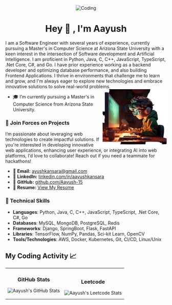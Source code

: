 <div align="center">
<!--   <img alt="Coding" width="450" height="300" src="Github-Cover-Image.png"> -->
<!--   <img img alt="Coding" width="450" height="300" src="https://user-images.githubusercontent.com/74038190/212750147-854a394f-fee9-4080-9770-78a4b7ece53f.gif"> -->
    <img img alt="Coding" width="900" height ="300" src="https://user-images.githubusercontent.com/74038190/226190894-18e959ba-d458-4a94-ac44-790190f2a947.gif">
  
<!--   <img img alt="Coding" width="450" height="300" src="https://user-images.githubusercontent.com/74038190/212748842-9fcbad5b-6173-4175-8a61-521f3dbb7514.gif"> -->

</div>

<h1 align="center">Hey 👋 ,  I'm Aayush </h1>
I am a Software Engineer with several years of experience, currently pursuing a Master's in Computer Science at Arizona State University with a keen interest in the intersection of Software development and Artificial Intelligence. I am proficient in Python, Java, C, C++, JavaScript, TypeScript, .Net Core, C#, and Go. I have prior experience working as a backend developer and optimizing database performance, and also building Frontend Applications. I thrive in environments that challenge me to learn and grow, and I'm always eager to explore new technologies and embrace innovative solutions to solve real-world problems.
<img align="right" alt="Coding" width="200" height="180" src="3d-rendering-kid-playing-digital-game.png">


- 🎓 I’m currently pursuing a Master's in Computer Science from Arizona State University.

### 🚀 Join Forces on Projects
I’m passionate about leveraging web technologies to create impactful solutions. If you're interested in developing innovative web applications, enhancing user experience, or integrating AI into web platforms, I’d love to collaborate! Reach out if you need a teammate for hackathons!
- 📧 **Email:** [ayushkansara@gmail.com](mailto:ayushkansara@gmail.com)  
- 🔗 **LinkedIn:** [linkedin.com/in/aayushkansara](https://www.linkedin.com/in/aayushkansara)  
- 🐙 **GitHub:** [github.com/Aayush-15](https://github.com/Aayush-15)  
- 📄 **Resume:** [View My Resume]()  

### 🔧 Technical Skills
- **Languages**: Python, Java, C, C++, JavaScript, TypeScript, .Net Core, C#, Go
- **Databases**: MySQL, MongoDB, PostgreSQL, Redis
- **Frameworks**: Django, SpringBoot, Flask, FastAPI
- **Libraries**: TensorFlow, NumPy, Pandas, Sci-kit Learn, OpenCV
- **Tools/Technologies**: AWS, Docker, Kubernetes, Git, CI/CD, Linux/Unix

## My Coding Activity 📈

<table>
  <tr>
    <!-- GitHub Statistics -->
    <td>
      <h3 align="center">GitHub Stats</h3>
      <p align="center">
        <img src="https://github-readme-streak-stats.herokuapp.com/?user=Aayush-15&theme=tokyonight" alt="Aayush's GitHub Stats" />
      </p>
    </td>
    <!-- Leetcode Statistics -->
    <td>
      <h3 align="center">Leetcode</h3>
      <img src="https://leetcard.jacoblin.cool/Aayush_kansara?ext=heatmap" alt="Aayush's Leetcode Stats" />
    </td>
  </tr>
</table>



<!--
**Aayush-15/Aayush-15** is a ✨ _special_ ✨ repository because its `README.md` (this file) appears on your GitHub profile.

Here are some ideas to get you started:

- 🔭 I’m currently working on ...
- 🌱 I’m currently learning ...
- 👯 I’m looking to collaborate on ...
- 🤔 I’m looking for help with ...
- 💬 Ask me about ...
- 📫 How to reach me: ...
- 😄 Pronouns: ...
- ⚡ Fun fact: ...
-->

